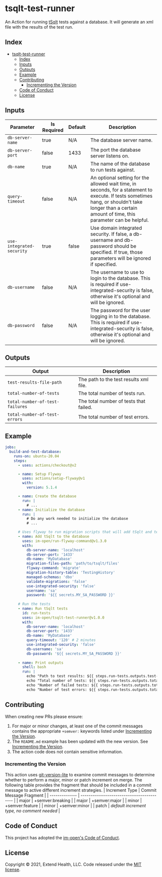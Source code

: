 # tsqlt-test-runner

An Action for running [tSqlt](https://tsqlt.org/) tests against a database. It will generate an xml file with the results of the test run.

## Index

- [tsqlt-test-runner](#tsqlt-test-runner)
  - [Index](#index)
  - [Inputs](#inputs)
  - [Outputs](#outputs)
  - [Example](#example)
  - [Contributing](#contributing)
    - [Incrementing the Version](#incrementing-the-version)
  - [Code of Conduct](#code-of-conduct)
  - [License](#license)
   
    

## Inputs
| Parameter                 | Is Required | Default | Description                                                                                                                                                                                            |
| ------------------------- | ----------- | ------- | ------------------------------------------------------------------------------------------------------------------------------------------------------------------------------------------------------ |
| `db-server-name`          | true        | N/A     | The database server name.                                                                                                                                                                              |
| `db-server-port`          | false       | 1433    | The port the database server listens on.                                                                                                                                                               |
| `db-name`                 | true        | N/A     | The name of the database to run tests against.                                                                                                                                                         |
| `query-timeout`           | false       | N/A     | An optional setting for the allowed wait time, in seconds, for a statement to execute. If tests sometimes hang, or shouldn't take longer than a certain amount of time, this parameter can be helpful. |
| `use-integrated-security` | true        | false   | Use domain integrated security. If false, a db-username and db-password should be specified. If true, those parameters will be ignored if specified.                                                   |
| `db-username`             | false       | N/A     | The username to use to login to the database. This is required if use-integrated-security is false, otherwise it's optional and will be ignored.                                                       |
| `db-password`             | false       | N/A     | The password for the user logging in to the database. This is required if use-integrated-security is false, otherwise it's optional and will be ignored.                                               |

## Outputs
| Output                          | Description                            |
| ------------------------------- | -------------------------------------- |
| `test-results-file-path`        | The path to the test results xml file. |
| `total-number-of-tests`         | The total number of tests run.         |
| `total-number-of-test-failures` | The total number of tests that failed. |
| `total-number-of-test-errors`   | The total number of test errors.       |

## Example

```yml
jobs:
  build-and-test-database:
    runs-on: ubuntu-20.04
    steps:
      - uses: actions/checkout@v2

      - name: Setup Flyway
        uses: actions/setup-flyway@v1
        with:
          version: 5.1.4

      - name: Create the database
        run: |
          # ...
      - name: Initialize the database
        run: |
          # Do any work needed to initialize the database
          # ...

      # Uses flyway to run migration scripts that will add tSqlt and tests to the database
      - name: Add tSqlt to the database
        uses: im-open/run-flyway-command@v1.3.0
        with:
          db-server-name: 'localhost'
          db-server-port: '1433'
          db-name: 'MyDatabase'
          migration-files-path: 'path/to/tsqlt/files'
          flyway-command: 'migrate'
          migration-history-table: 'TestingHistory'
          managed-schemas: 'dbo'
          validate-migrations: 'false'
          use-integrated-security: 'false'
          username: 'sa'
          password: '${{ secrets.MY_SA_PASSWORD }}'
      
      # Run the tests
      - name: Run tSqlt tests
        id: run-tests
        uses: im-open/tsqlt-test-runner@v1.0.0
        with:
          db-server-name: 'localhost'
          db-server-port: '1433'
          db-name: 'MyDatabase'
          query-timeout: '120' # 2 minutes
          use-integrated-security: 'false'
          db-username: 'sa'
          db-password: '${{ secrets.MY_SA_PASSWORD }}'
      
      - name: Print outputs
        shell: bash
        run: |
          echo "Path to test results: ${{ steps.run-tests.outputs.test-results-file-path }}"
          echo "Total number of tests: ${{ steps.run-tests.outputs.total-number-of-tests }}"
          echo "Number of failed tests: ${{ steps.run-tests.outputs.total-number-of-test-failures }}"
          echo "Number of test errors: ${{ steps.run-tests.outputs.total-number-of-test-errors }}"
```

## Contributing

When creating new PRs please ensure:
1. For major or minor changes, at least one of the commit messages contains the appropriate `+semver:` keywords listed under [Incrementing the Version](#incrementing-the-version).
2. The `README.md` example has been updated with the new version.  See [Incrementing the Version](#incrementing-the-version).
3. The action code does not contain sensitive information.

### Incrementing the Version

This action uses [git-version-lite] to examine commit messages to determine whether to perform a major, minor or patch increment on merge.  The following table provides the fragment that should be included in a commit message to active different increment strategies.
| Increment Type | Commit Message Fragment                     |
| -------------- | ------------------------------------------- |
| major          | +semver:breaking                            |
| major          | +semver:major                               |
| minor          | +semver:feature                             |
| minor          | +semver:minor                               |
| patch          | *default increment type, no comment needed* |

## Code of Conduct

This project has adopted the [im-open's Code of Conduct](https://github.com/im-open/.github/blob/master/CODE_OF_CONDUCT.md).

## License

Copyright &copy; 2021, Extend Health, LLC. Code released under the [MIT license](LICENSE).

[git-version-lite]: https://github.com/im-open/git-version-lite